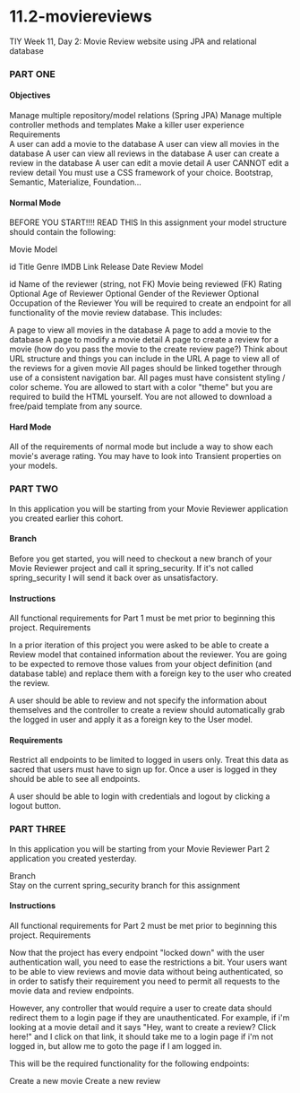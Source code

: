 # 11.2-moviereviews
TIY Week 11, Day 2: Movie Review website using JPA and relational database

### PART ONE
#### Objectives  
Manage multiple repository/model relations (Spring JPA)
Manage multiple controller methods and templates
Make a killer user experience
Requirements  
A user can add a movie to the database
A user can view all movies in the database
A user can view all reviews in the database
A user can create a review in the database
A user can edit a movie detail
A user CANNOT edit a review detail
You must use a CSS framework of your choice. Bootstrap, Semantic, Materialize, Foundation...
#### Normal Mode  
BEFORE YOU START!!!! READ THIS In this assignment your model structure should contain the following:

Movie Model

id
Title
Genre
IMDB Link
Release Date
Review Model

id
Name of the reviewer (string, not FK)
Movie being reviewed (FK)
Rating
Optional Age of Reviewer
Optional Gender of the Reviewer
Optional Occupation of the Reviewer
You will be required to create an endpoint for all functionality of the movie review database. This includes:

A page to view all movies in the database
A page to add a movie to the database
A page to modify a movie detail
A page to create a review for a movie (how do you pass the movie to the create review page?)
Think about URL structure and things you can include in the URL
A page to view all of the reviews for a given movie
All pages should be linked together through use of a consistent navigation bar. All pages must have consistent styling / color scheme. You are allowed to start with a color "theme" but you are required to build the HTML yourself. You are not allowed to download a free/paid template from any source.

#### Hard Mode  
All of the requirements of normal mode but include a way to show each movie's average rating. You may have to look into Transient properties on your models.


### PART TWO
In this application you will be starting from your Movie Reviewer application you created earlier this cohort.

#### Branch  
Before you get started, you will need to checkout a new branch of your Movie Reviewer project and call it spring_security. If it's not called spring_security I will send it back over as unsatisfactory.

#### Instructions  
All functional requirements for Part 1 must be met prior to beginning this project. Requirements

In a prior iteration of this project you were asked to be able to create a Review model that contained information about the reviewer. You are going to be expected to remove those values from your object definition (and database table) and replace them with a foreign key to the user who created the review.

A user should be able to review and not specify the information about themselves and the controller to create a review should automatically grab the logged in user and apply it as a foreign key to the User model.

#### Requirements  
Restrict all endpoints to be limited to logged in users only. Treat this data as sacred that users must have to sign up for. Once a user is logged in they should be able to see all endpoints.

A user should be able to login with credentials and logout by clicking a logout button.


### PART THREE
In this application you will be starting from your Movie Reviewer Part 2 application you created yesterday.

Branch  
Stay on the current spring_security branch for this assignment

#### Instructions  
All functional requirements for Part 2 must be met prior to beginning this project. Requirements

Now that the project has every endpoint "locked down" with the user authentication wall, you need to ease the restrictions a bit. Your users want to be able to view reviews and movie data without being authenticated, so in order to satisfy their requirement you need to permit all requests to the movie data and review endpoints.

However, any controller that would require a user to create data should redirect them to a login page if they are unauthenticated. For example, if i'm looking at a movie detail and it says "Hey, want to create a review? Click here!" and I click on that link, it should take me to a login page if i'm not logged in, but allow me to goto the page if I am logged in.

This will be the required functionality for the following endpoints:

Create a new movie
Create a new review
